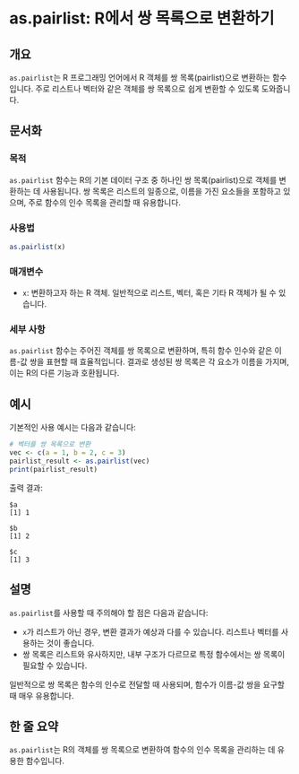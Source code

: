 <!--
Meta Description: # as.pairlist: R에서 쌍 목록으로 변환하기 ## 개요 `as.pairlist`는 R 프로그래밍 언어에서 R 객체를 쌍 목록(pairlist)으로 변환하는 함수입니다. 주로 리스트나 벡터와 같은 객체를 쌍 목록으로 쉽게 변환할 수 있도록 도와줍니다. ## 문...
Meta Keywords: pairlist, 목록으로, 객체를, 목록은, 함수의
-->

# as.pairlist: R에서 쌍 목록으로 변환하기

## 개요
`as.pairlist`는 R 프로그래밍 언어에서 R 객체를 쌍 목록(pairlist)으로 변환하는 함수입니다. 주로 리스트나 벡터와 같은 객체를 쌍 목록으로 쉽게 변환할 수 있도록 도와줍니다.

## 문서화
### 목적
`as.pairlist` 함수는 R의 기본 데이터 구조 중 하나인 쌍 목록(pairlist)으로 객체를 변환하는 데 사용됩니다. 쌍 목록은 리스트의 일종으로, 이름을 가진 요소들을 포함하고 있으며, 주로 함수의 인수 목록을 관리할 때 유용합니다.

### 사용법
```R
as.pairlist(x)
```

### 매개변수
- `x`: 변환하고자 하는 R 객체. 일반적으로 리스트, 벡터, 혹은 기타 R 객체가 될 수 있습니다.

### 세부 사항
`as.pairlist` 함수는 주어진 객체를 쌍 목록으로 변환하며, 특히 함수 인수와 같은 이름-값 쌍을 표현할 때 효율적입니다. 결과로 생성된 쌍 목록은 각 요소가 이름을 가지며, 이는 R의 다른 기능과 호환됩니다.

## 예시
기본적인 사용 예시는 다음과 같습니다:

```R
# 벡터를 쌍 목록으로 변환
vec <- c(a = 1, b = 2, c = 3)
pairlist_result <- as.pairlist(vec)
print(pairlist_result)
```

출력 결과:
```
$a
[1] 1

$b
[1] 2

$c
[1] 3
```

## 설명
`as.pairlist`를 사용할 때 주의해야 할 점은 다음과 같습니다:
- `x`가 리스트가 아닌 경우, 변환 결과가 예상과 다를 수 있습니다. 리스트나 벡터를 사용하는 것이 좋습니다.
- 쌍 목록은 리스트와 유사하지만, 내부 구조가 다르므로 특정 함수에서는 쌍 목록이 필요할 수 있습니다.

일반적으로 쌍 목록은 함수의 인수로 전달할 때 사용되며, 함수가 이름-값 쌍을 요구할 때 매우 유용합니다.

## 한 줄 요약
`as.pairlist`는 R의 객체를 쌍 목록으로 변환하여 함수의 인수 목록을 관리하는 데 유용한 함수입니다.